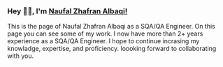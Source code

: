 ### Hey 👋🏽, I'm [Naufal Zhafran Albaqi!](https://www.linkedin.com/in/naufal-zhafran-albaqi-95360b184/)
This is the page of Naufal Zhafran Albaqi as a SQA/QA Engineer. On this page you can see some of my work. I now have more than 2+ years experience as a SQA/QA Engineer. I hope to continue incrasing my knowladge, expertise, and proficiency. loooking forward to collaborating with you.
